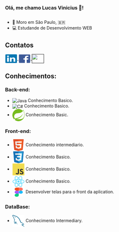 ### Olá, me chamo Lucas Vinicius 👋!

## 

- :checkered_flag: Moro em São Paulo, :brazil:
- :computer: Estudande de Desenvolvimento WEB

## Contatos

<a href="" target="_blank">
<img align="center" alt="" height="30" width="40" target="_blank" src="https://raw.githubusercontent.com/devicons/devicon/master/icons/linkedin/linkedin-original.svg">
</a>

<a href="" target="_blank">
<img align="center" alt="" height="30" width="40" target="_blank" src="https://raw.githubusercontent.com/devicons/devicon/master/icons/facebook/facebook-original.svg">
</a>

<a href="" target="_blank">
<img align="center" alt="" height="30" width="40" target="_blank" src="https://upload.wikimedia.org/wikipedia/commons/thumb/5/58/Instagram-Icon.png/600px-Instagram-Icon.png">
</a>

## Conhecimentos:

### Back-end:

- <img align="center" alt="Java" heigth="28" width="40" src="https://ensinado.com.br/wp-content/uploads/2021/06/java_logo_640.jpg"> Conhecimento Basico.
- <img align="center" alt="C#" heigth="28" width="40" src="https://www.stickersdevs.com.br/wp-content/uploads/2022/01/c-sharp-adesivo-sticker-600x600.png"> Conhecimento Basico.
- <img align="center" alt="Spring" heigth="30" width="40" src="https://raw.githubusercontent.com/devicons/devicon/master/icons/spring/spring-original.svg"> Conhecimento Basic.

### Front-end:

- <img align="center" alt="HTML" heigth="30" width="40" src="https://raw.githubusercontent.com/devicons/devicon/master/icons/html5/html5-original.svg"> Conhecimento intermediario.
- <img align="center" alt="CSS" heigth="30" width="40" src="https://raw.githubusercontent.com/devicons/devicon/master/icons/css3/css3-original.svg"> Conhecimento Basico.
- <img align="center" alt="Js" heigth="28" width="40" src="https://raw.githubusercontent.com/devicons/devicon/master/icons/javascript/javascript-original.svg"> Conhecimento Basico.
- <img align="center" alt="react" heigth="30" width="40" src="https://raw.githubusercontent.com/devicons/devicon/master/icons/react/react-original.svg"> Conhecimento Basico.
- <img align="center" alt="figma" height="30" width="40" src="https://raw.githubusercontent.com/devicons/devicon/master/icons/figma/figma-original.svg"> Desenvolver telas para o front da aplication.

  

### DataBase:

- <img align="center" alt="mysql" heigth="30" width="40" src="https://raw.githubusercontent.com/devicons/devicon/master/icons/mysql/mysql-original.svg"> Conhecimento Intermediary.

